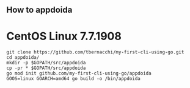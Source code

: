 ## How to appdoida
# CentOS Linux 7.7.1908 

``` 
git clone https://github.com/tbernacchi/my-first-cli-using-go.git
cd appdoida/
mkdir -p $GOPATH/src/appdoida
cp -pr * $GOPATH/src/appdoida
go mod init github.com/my-first-cli-using-go/appdoida
GOOS=linux GOARCH=amd64 go build -o /bin/appdoida
```

